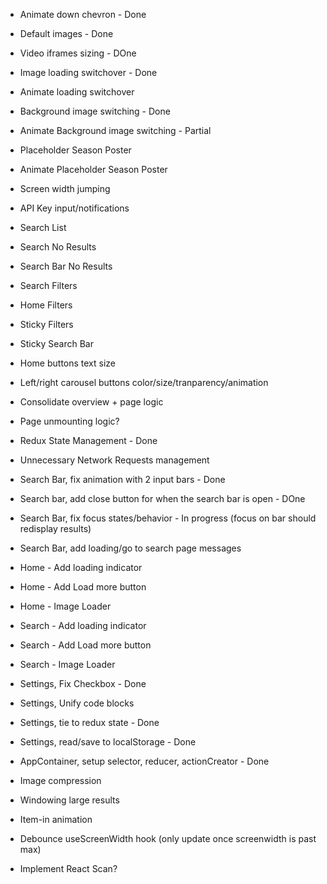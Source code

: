 - Animate down chevron - Done
- Default images - Done
- Video iframes sizing - DOne
- Image loading switchover - Done
- Animate loading switchover 
- Background image switching - Done
- Animate Background image switching - Partial
- Placeholder Season Poster
- Animate Placeholder Season Poster

- Screen width jumping 
- API Key input/notifications

- Search List
- Search No Results
- Search Bar No Results
- Search Filters
- Home Filters
- Sticky Filters
- Sticky Search Bar
- Home buttons text size
- Left/right carousel buttons color/size/tranparency/animation
- Consolidate overview + page logic
- Page unmounting logic?
- Redux State Management - Done
- Unnecessary Network Requests management


- Search Bar, fix animation with 2 input bars - Done
- Search bar, add close button for when the search bar is open - DOne
- Search Bar, fix focus states/behavior - In progress (focus on bar should redisplay results)
- Search Bar, add loading/go to search page messages

- Home - Add loading indicator
- Home - Add Load more button
- Home - Image Loader

- Search - Add loading indicator
- Search - Add Load more button
- Search - Image Loader


- Settings, Fix Checkbox - Done
- Settings, Unify code blocks
- Settings, tie to redux state - Done
- Settings, read/save to localStorage - Done

- AppContainer, setup selector, reducer, actionCreator - Done

- Image compression
- Windowing large results
- Item-in animation
- Debounce useScreenWidth hook (only update once screenwidth is past max)
- Implement React Scan?
